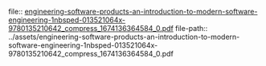 file:: [engineering-software-products-an-introduction-to-modern-software-engineering-1nbsped-013521064x-9780135210642_compress_1674136364584_0.pdf](../assets/engineering-software-products-an-introduction-to-modern-software-engineering-1nbsped-013521064x-9780135210642_compress_1674136364584_0.pdf)
file-path:: ../assets/engineering-software-products-an-introduction-to-modern-software-engineering-1nbsped-013521064x-9780135210642_compress_1674136364584_0.pdf

